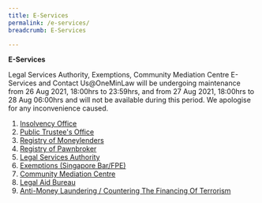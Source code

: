 ```yaml
---
title: E-Services
permalink: /e-services/
breadcrumb: E-Services

---
```


**E-Services** 

Legal Services Authority, Exemptions, Community Mediation Centre E-Services and Contact Us@OneMinLaw will be undergoing maintenance from 26 Aug 2021, 18:00hrs to 23:59hrs, and from 27 Aug 2021, 18:00hrs to 28 Aug 06:00hrs and will not be available during this period. We apologise for any inconvenience caused.

1. [Insolvency Office](https://eservices.mlaw.gov.sg/io/)
2. [Public Trustee's Office](https://eservices.mlaw.gov.sg/pto/welcome.xhtml)
3. [Registry of Moneylenders](https://eservices.mlaw.gov.sg/rom/)
4. [Registry of Pawnbroker](https://eservices.mlaw.gov.sg/rop/)
5. [Legal Services Authority](https://eservices.mlaw.gov.sg/lsra/lsra-home)
6. [Exemptions (Singapore Bar/FPE)](https://eservices.mlaw.gov.sg/li/ems/application/exemption.aspx) 
7. [Community Mediation Centre](https://cmc.mlaw.gov.sg/e-services/apply-online/)
8. [Legal Aid Bureau](https://eservices.mlaw.gov.sg/labesvc/)
9. [Anti-Money Laundering / Countering The Financing Of Terrorism](https://acd.mlaw.gov.sg)
